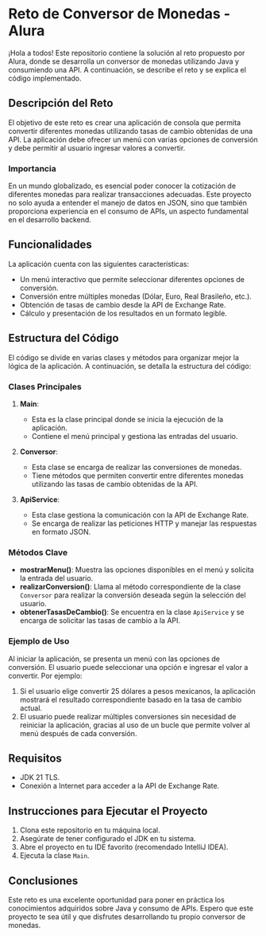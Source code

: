 # Reto de Conversor de Monedas - Alura

¡Hola a todos! Este repositorio contiene la solución al reto propuesto por Alura, donde se desarrolla un conversor de monedas utilizando Java y consumiendo una API. A continuación, se describe el reto y se explica el código implementado.

## Descripción del Reto

El objetivo de este reto es crear una aplicación de consola que permita convertir diferentes monedas utilizando tasas de cambio obtenidas de una API. La aplicación debe ofrecer un menú con varias opciones de conversión y debe permitir al usuario ingresar valores a convertir.

### Importancia

En un mundo globalizado, es esencial poder conocer la cotización de diferentes monedas para realizar transacciones adecuadas. Este proyecto no solo ayuda a entender el manejo de datos en JSON, sino que también proporciona experiencia en el consumo de APIs, un aspecto fundamental en el desarrollo backend.

## Funcionalidades

La aplicación cuenta con las siguientes características:

- Un menú interactivo que permite seleccionar diferentes opciones de conversión.
- Conversión entre múltiples monedas (Dólar, Euro, Real Brasileño, etc.).
- Obtención de tasas de cambio desde la API de Exchange Rate.
- Cálculo y presentación de los resultados en un formato legible.

## Estructura del Código

El código se divide en varias clases y métodos para organizar mejor la lógica de la aplicación. A continuación, se detalla la estructura del código:

### Clases Principales

1. **Main**:
    - Esta es la clase principal donde se inicia la ejecución de la aplicación.
    - Contiene el menú principal y gestiona las entradas del usuario.

2. **Conversor**:
    - Esta clase se encarga de realizar las conversiones de monedas.
    - Tiene métodos que permiten convertir entre diferentes monedas utilizando las tasas de cambio obtenidas de la API.

3. **ApiService**:
    - Esta clase gestiona la comunicación con la API de Exchange Rate.
    - Se encarga de realizar las peticiones HTTP y manejar las respuestas en formato JSON.

### Métodos Clave

- **mostrarMenu()**: Muestra las opciones disponibles en el menú y solicita la entrada del usuario.
- **realizarConversion()**: Llama al método correspondiente de la clase `Conversor` para realizar la conversión deseada según la selección del usuario.
- **obtenerTasasDeCambio()**: Se encuentra en la clase `ApiService` y se encarga de solicitar las tasas de cambio a la API.

### Ejemplo de Uso

Al iniciar la aplicación, se presenta un menú con las opciones de conversión. El usuario puede seleccionar una opción e ingresar el valor a convertir. Por ejemplo:

1. Si el usuario elige convertir 25 dólares a pesos mexicanos, la aplicación mostrará el resultado correspondiente basado en la tasa de cambio actual.
2. El usuario puede realizar múltiples conversiones sin necesidad de reiniciar la aplicación, gracias al uso de un bucle que permite volver al menú después de cada conversión.

## Requisitos

- JDK 21 TLS.
- Conexión a Internet para acceder a la API de Exchange Rate.

## Instrucciones para Ejecutar el Proyecto

1. Clona este repositorio en tu máquina local.
2. Asegúrate de tener configurado el JDK en tu sistema.
3. Abre el proyecto en tu IDE favorito (recomendado IntelliJ IDEA).
4. Ejecuta la clase `Main`.

## Conclusiones

Este reto es una excelente oportunidad para poner en práctica los conocimientos adquiridos sobre Java y consumo de APIs. Espero que este proyecto te sea útil y que disfrutes desarrollando tu propio conversor de monedas.
